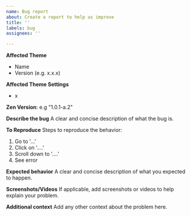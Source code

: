 ```yaml
---
name: Bug report
about: Create a report to help us improve
title: ''
labels: bug
assignees: ''

---
```


**Affected Theme**
 - Name
 - Version (e.g. x.x.x)

**Affected Theme Settings**
- x

**Zen Version**: e.g "1.0.1-a.2"

**Describe the bug**
A clear and concise description of what the bug is.

**To Reproduce**
Steps to reproduce the behavior:
1. Go to '...'
2. Click on '....'
3. Scroll down to '....'
4. See error

**Expected behavior**
A clear and concise description of what you expected to happen.

**Screenshots/Videos**
If applicable, add screenshots or videos to help explain your problem.

**Additional context**
Add any other context about the problem here.
